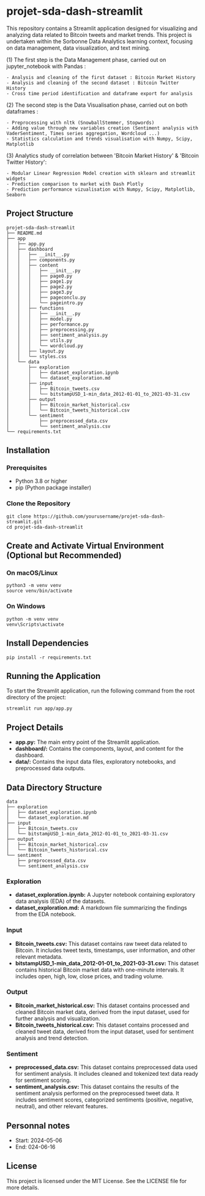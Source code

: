 # projet-sda-dash-streamlit
This repository contains a Streamlit application designed for visualizing and analyzing data related to Bitcoin tweets and market trends. This project is undertaken within the Sorbonne Data Analytics learning context, focusing on data management, data visualization, and text mining.

  (1) The first step is the Data Management phase, carried out on jupyter_notebook with Pandas : 

    - Analysis and cleaning of the first dataset : Bitcoin Market History 
    - Analysis and cleaning of the second dataset : Bitcoin Twitter History
    - Cross time period identification and dataframe export for analysis

  (2) The second step is the Data Visualisation phase, carried out on both dataframes :

    - Preprocessing with nltk (SnowballStemmer, Stopwords) 
    - Adding value through new variables creation (Sentiment analysis with VaderSentiment, Times series aggregation, Wordcloud ...)             
    - Statistics calculation and trends visualisation with Numpy, Scipy, Matplotlib 

  (3) Analytics study of correlation between 'Bitcoin Market History' & 'Bitcoin Twitter History':

    - Modular Linear Regression Model creation with sklearn and streamlit widgets
    - Prediction comparison to market with Dash Plotly 
    - Prediction performance vizualisation with Numpy, Scipy, Matplotlib, Seaborn


## Project Structure
    projet-sda-dash-streamlit
    ├── README.md
    ├── app
    │   ├── app.py
    │   ├── dashboard
    │   │   ├── __init__.py
    │   │   ├── components.py
    │   │   ├── content
    │   │   │   ├── __init__.py
    │   │   │   ├── page0.py
    │   │   │   ├── page1.py
    │   │   │   ├── page2.py
    │   │   │   ├── page3.py
    │   │   │   ├── pageconclu.py
    │   │   │   └── pageintro.py
    │   │   ├── functions
    │   │   │   ├── __init__.py
    │   │   │   ├── model.py
    │   │   │   ├── performance.py
    │   │   │   ├── preprocessing.py
    │   │   │   ├── sentiment_analysis.py
    │   │   │   ├── utils.py
    │   │   │   └── wordcloud.py
    │   │   ├── layout.py
    │   │   └── styles.css
    │   └── data
    │       ├── exploration
    │       │   ├── dataset_exploration.ipynb
    │       │   └── dataset_exploration.md
    │       ├── input
    │       │   ├── Bitcoin_tweets.csv
    │       │   └── bitstampUSD_1-min_data_2012-01-01_to_2021-03-31.csv
    │       ├── output
    │       │   ├── Bitcoin_market_historical.csv
    │       │   └── Bitcoin_tweets_historical.csv
    │       └── sentiment
    │           ├── preprocessed_data.csv
    │           └── sentiment_analysis.csv
    └── requirements.txt


## Installation

### Prerequisites
- Python 3.8 or higher 
- pip (Python package installer)

### Clone the Repository
    git clone https://github.com/yourusername/projet-sda-dash-streamlit.git
    cd projet-sda-dash-streamlit

## Create and Activate Virtual Environment (Optional but Recommended)

### On macOS/Linux
    python3 -m venv venv
    source venv/bin/activate

### On Windows
    python -m venv venv
    venv\Scripts\activate

## Install Dependencies
    pip install -r requirements.txt

## Running the Application
To start the Streamlit application, run the following command from the root directory of the project:
    
    streamlit run app/app.py

## Project Details

- **app.py:** The main entry point of the Streamlit application.
- **dashboard/:** Contains the components, layout, and content for the dashboard.
- **data/:** Contains the input data files, exploratory notebooks, and preprocessed data outputs. 

## Data Directory Structure
    data
    ├── exploration
    │   ├── dataset_exploration.ipynb
    │   └── dataset_exploration.md
    ├── input
    │   ├── Bitcoin_tweets.csv
    │   └── bitstampUSD_1-min_data_2012-01-01_to_2021-03-31.csv
    ├── output
    │   ├── Bitcoin_market_historical.csv
    │   └── Bitcoin_tweets_historical.csv
    └── sentiment
        ├── preprocessed_data.csv
        └── sentiment_analysis.csv

### Exploration
- **dataset_exploration.ipynb:** A Jupyter notebook containing exploratory data analysis (EDA) of the datasets.
- **dataset_exploration.md:** A markdown file summarizing the findings from the EDA notebook.

### Input
- **Bitcoin_tweets.csv:** This dataset contains raw tweet data related to Bitcoin. It includes tweet texts, timestamps, user information, and other relevant metadata.
- **bitstampUSD_1-min_data_2012-01-01_to_2021-03-31.csv:** This dataset contains historical Bitcoin market data with one-minute intervals. It includes open, high, low, close prices, and trading volume.

### Output
- **Bitcoin_market_historical.csv:** This dataset contains processed and cleaned Bitcoin market data, derived from the input dataset, used for further analysis and visualization.
- **Bitcoin_tweets_historical.csv:** This dataset contains processed and cleaned tweet data, derived from the input dataset, used for sentiment analysis and trend detection.

### Sentiment
- **preprocessed_data.csv:** This dataset contains preprocessed data used for sentiment analysis. It includes cleaned and tokenized text data ready for sentiment scoring.
- **sentiment_analysis.csv:** This dataset contains the results of the sentiment analysis performed on the preprocessed tweet data. It includes sentiment scores, categorized sentiments (positive, negative, neutral), and other relevant features.

## Personnal notes
- Start: 2024-05-06
- End: 024-06-16 

## License
This project is licensed under the MIT License. See the LICENSE file for more details.